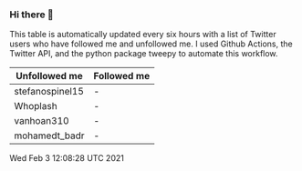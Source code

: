 ### Hi there 👋

This table is automatically updated every six hours with a list of Twitter users who have followed me and unfollowed me. I used Github Actions, the Twitter API, and the python package tweepy to automate this workflow.

| Unfollowed me |  Followed me |
| --- | --- |
|stefanospinel15|-|
|Whoplash|-|
|vanhoan310|-|
|mohamedt_badr|-|
Wed Feb  3 12:08:28 UTC 2021
